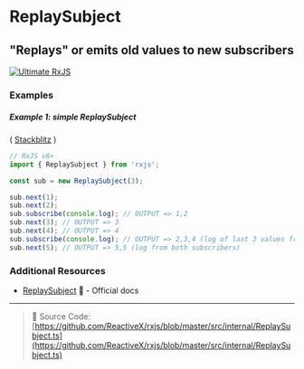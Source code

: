 # ReplaySubject

## "Replays" or emits old values to new subscribers

[![Ultimate RxJS](https://drive.google.com/uc?export=view&id=1htrban3k3Z8CxiKwEV6bdmxW5Wu8xdWX "Ultimate RxJS")](https://ultimatecourses.com/courses/rxjs?ref=4)

### Examples

##### Example 1: simple ReplaySubject

(
[Stackblitz](https://stackblitz.com/edit/rxjs-replaysubject-simple-example?file=index.ts&devtoolsheight=100)
)

```js
// RxJS v6+
import { ReplaySubject } from 'rxjs';

const sub = new ReplaySubject(3);

sub.next(1);
sub.next(2);
sub.subscribe(console.log); // OUTPUT => 1,2
sub.next(3); // OUTPUT => 3
sub.next(4); // OUTPUT => 4
sub.subscribe(console.log); // OUTPUT => 2,3,4 (log of last 3 values from new subscriber)
sub.next(5); // OUTPUT => 5,5 (log from both subscribers)
```

### Additional Resources

- [ReplaySubject](https://rxjs-dev.firebaseapp.com/api/index/class/ReplaySubject)
  📰 - Official docs

---

> 📁 Source Code:
> [https://github.com/ReactiveX/rxjs/blob/master/src/internal/ReplaySubject.ts](https://github.com/ReactiveX/rxjs/blob/master/src/internal/ReplaySubject.ts)
